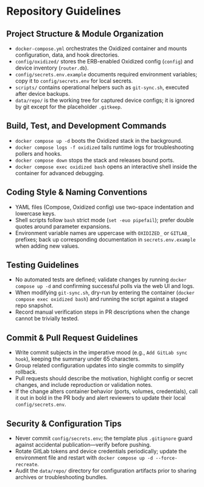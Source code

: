 # Repository Guidelines

## Project Structure & Module Organization
- `docker-compose.yml` orchestrates the Oxidized container and mounts configuration, data, and hook directories.
- `config/oxidized/` stores the ERB-enabled Oxidized config (`config`) and device inventory (`router.db`).
- `config/secrets.env.example` documents required environment variables; copy it to `config/secrets.env` for local secrets.
- `scripts/` contains operational helpers such as `git-sync.sh`, executed after device backups.
- `data/repo/` is the working tree for captured device configs; it is ignored by git except for the placeholder `.gitkeep`.

## Build, Test, and Development Commands
- `docker compose up -d` boots the Oxidized stack in the background.
- `docker compose logs -f oxidized` tails runtime logs for troubleshooting pollers and hooks.
- `docker compose down` stops the stack and releases bound ports.
- `docker compose exec oxidized bash` opens an interactive shell inside the container for advanced debugging.

## Coding Style & Naming Conventions
- YAML files (Compose, Oxidized config) use two-space indentation and lowercase keys.
- Shell scripts follow `bash` strict mode (`set -euo pipefail`); prefer double quotes around parameter expansions.
- Environment variable names are uppercase with `OXIDIZED_` or `GITLAB_` prefixes; back up corresponding documentation in `secrets.env.example` when adding new values.

## Testing Guidelines
- No automated tests are defined; validate changes by running `docker compose up -d` and confirming successful polls via the web UI and logs.
- When modifying `git-sync.sh`, dry-run by entering the container (`docker compose exec oxidized bash`) and running the script against a staged repo snapshot.
- Record manual verification steps in PR descriptions when the change cannot be trivially tested.

## Commit & Pull Request Guidelines
- Write commit subjects in the imperative mood (e.g., `Add GitLab sync hook`), keeping the summary under 65 characters.
- Group related configuration updates into single commits to simplify rollback.
- Pull requests should describe the motivation, highlight config or secret changes, and include reproduction or validation notes.
- If the change alters container behavior (ports, volumes, credentials), call it out in bold in the PR body and alert reviewers to update their local `config/secrets.env`.

## Security & Configuration Tips
- Never commit `config/secrets.env`; the template plus `.gitignore` guard against accidental publication—verify before pushing.
- Rotate GitLab tokens and device credentials periodically; update the environment file and restart with `docker compose up -d --force-recreate`.
- Audit the `data/repo/` directory for configuration artifacts prior to sharing archives or troubleshooting bundles.
